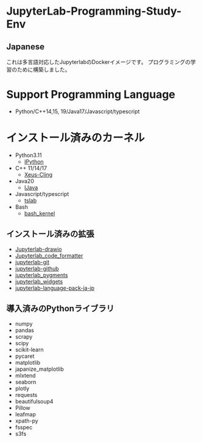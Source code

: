 # JupyterLab-Programming-Study-Env

## Japanese
これは多言語対応したJupyterlabのDockerイメージです。
プログラミングの学習のために構築しました。

# Support Programming Language
* Python/C++14,15, 19/Java17/Javascript/typescript

# インストール済みのカーネル
* Python3.11
  * [IPython](https://ipython.org/)
* C++ 11/14/17
  * [Xeus-Cling](https://github.com/jupyter-xeus/xeus-cling)
* Java20
  * [IJava](https://github.com/SpencerPark/IJava)
* Javascript/typescript
  * [tslab](https://github.com/yunabe/tslab)
* Bash
  * [bash_kernel](https://github.com/takluyver/bash_kernel)

## インストール済みの拡張
* [Jupyterlab-drawio](https://github.com/QuantStack/jupyterlab-drawio)
* [Jupyterlab_code_formatter](https://github.com/ryantam626/jupyterlab_code_formatter/)
* [jupyterlab-git](https://github.com/jupyterlab/jupyterlab-git)
* [jupyterlab-github](https://github.com/jupyterlab/jupyterlab-github)
* [jupyterlab_pygments](https://github.com/jupyterlab/jupyterlab_pygments)
* [jupyterlab_widgets](https://github.com/jupyter-widgets/ipywidgets)
* [jupyterlab-language-pack-ja-jp](https://github.com/jupyterlab/language-packs)


## 導入済みのPythonライブラリ
  * numpy
  * pandas 
  * scrapy 
  * scipy 
  * scikit-learn 
  * pycaret 
  * matplotlib 
  * japanize_matplotlib 
  * mlxtend 
  * seaborn 
  * plotly 
  * requests 
  * beautifulsoup4 
  * Pillow 
  * leafmap 
  * xpath-py 
  * fsspec 
  * s3fs 
